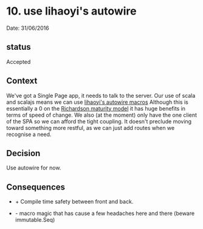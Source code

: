 # 10. use lihaoyi's autowire

Date: 31/06/2016

## status

Accepted

## Context

We've got a Single Page app, it needs to talk to the server. Our use of scala and scalajs means we can use [lihaoyi's autowire
macros](https://github.com/lihaoyi/autowire)
Although this is essentially a 0 on the [Richardson maturity model](https://martinfowler.com/articles/richardsonMaturityModel.html)
it has huge benefits in terms of speed of change. We also (at the moment) only have the one client of the SPA so we can afford the tight coupling. 
It doesn't preclude moving toward something more restful, as we can just add routes when we recognise a need.

## Decision

Use autowire for now. 


## Consequences

+ \+ Compile time safety between front and back. 
- \- macro magic that has cause a few headaches here and there (beware immutable.Seq)
